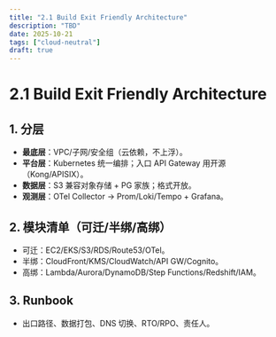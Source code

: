 ```yaml
---
title: "2.1 Build Exit Friendly Architecture"
description: "TBD"
date: 2025-10-21
tags: ["cloud-neutral"]
draft: true
---
```


# 2.1 Build Exit Friendly Architecture

## 1. 分层
- **最底层**：VPC/子网/安全组（云依赖，不上浮）。
- **平台层**：Kubernetes 统一编排；入口 API Gateway 用开源（Kong/APISIX）。
- **数据层**：S3 兼容对象存储 + PG 家族；格式开放。
- **观测层**：OTel Collector → Prom/Loki/Tempo + Grafana。

## 2. 模块清单（可迁/半绑/高绑）
- 可迁：EC2/EKS/S3/RDS/Route53/OTel。
- 半绑：CloudFront/KMS/CloudWatch/API GW/Cognito。
- 高绑：Lambda/Aurora/DynamoDB/Step Functions/Redshift/IAM。

## 3. Runbook
- 出口路径、数据打包、DNS 切换、RTO/RPO、责任人。
